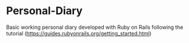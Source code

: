# Personal-Diary

Basic working personal diary developed with Ruby on Rails following the tutorial (https://guides.rubyonrails.org/getting_started.html)
